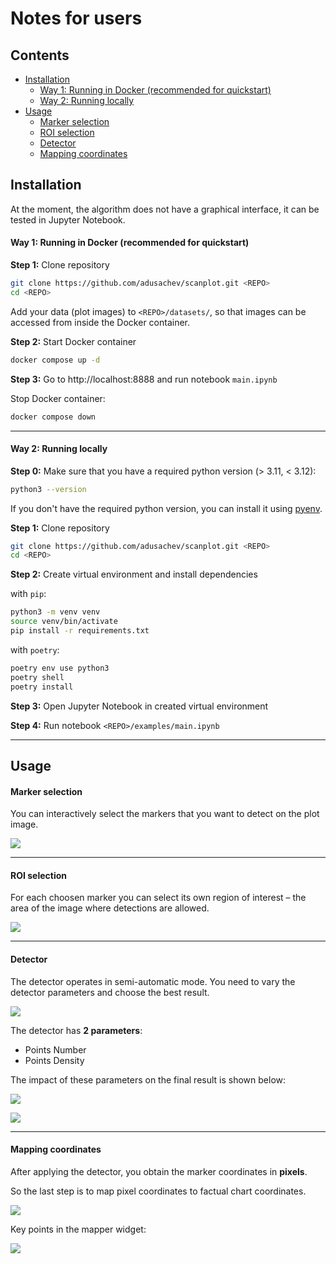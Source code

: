 
# Notes for users


## Contents


 - [Installation](#installation)
   - [Way 1: Running in Docker (recommended for quickstart)](#way-1:-running-in-docker-(recommended-for-quickstart))
   - [Way 2: Running locally](#way-2:-running-locally)
 - [Usage](#usage)
   - [Marker selection](#marker-selection)
   - [ROI selection](#roi-selection)
   - [Detector](#detector)
   - [Mapping coordinates](#mapping-coordinates)



## Installation


At the moment, the algorithm does not have a graphical interface, it can be tested in Jupyter Notebook.


#### Way 1: Running in Docker (recommended for quickstart)

**Step 1:** Clone repository
```sh
git clone https://github.com/adusachev/scanplot.git <REPO>
cd <REPO>
```

Add your data (plot images) to `<REPO>/datasets/`, so that images can be accessed from inside the Docker container.


**Step 2:** Start Docker container
```sh
docker compose up -d
```

**Step 3:** Go to http://localhost:8888 and run notebook `main.ipynb`

Stop Docker container:
```sh
docker compose down
```

---

#### Way 2: Running locally


**Step 0:** Make sure that you have a required python version (> 3.11, < 3.12):
```sh
python3 --version
```

If you don't have the required python version, you can install it using [pyenv](https://github.com/pyenv/pyenv).


**Step 1:** Clone repository
```sh
git clone https://github.com/adusachev/scanplot.git <REPO>
cd <REPO>
```

**Step 2:** Create virtual environment and install dependencies

with `pip`:
```sh
python3 -m venv venv
source venv/bin/activate
pip install -r requirements.txt
```
with `poetry`:
```sh
poetry env use python3
poetry shell
poetry install
```

**Step 3:** Open Jupyter Notebook in created virtual environment

**Step 4:** Run notebook `<REPO>/examples/main.ipynb`


---

## Usage


#### Marker selection

You can interactively select the markers that you want to detect on the plot image.



![](./images/markers_selection.gif)



---


#### ROI selection

For each choosen marker you can select its own region of interest – the area of the image where detections are allowed.

![](./images/roi_selection_merged.gif)

---


#### Detector


The detector operates in semi-automatic mode.
You need to vary the detector parameters and choose the best result.

![](./images/interacrion_new.gif)



The detector has **2 parameters**:
- Points Number
- Points Density


The impact of these parameters on the final result is shown below:

![](./images/parameter_search_1.png)

![](./images/parameter_search_2.png)


---

#### Mapping coordinates

After applying the detector, you obtain the marker coordinates in **pixels**.

So the last step is to map pixel coordinates to factual chart coordinates.


![](./images/mapping_coordinates.gif)


Key points in the mapper widget:

![](./images/mapping.png)

